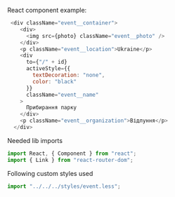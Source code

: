 React component example:

```js
 <div className="event__container">
    <div>
      <img src={photo} className="event__photo" />
    </div>
    <p className="event__location">Ukraine</p>
    <div
      to={"/" + id}
      activeStyle={{
        textDecoration: "none",
        color: "black"
      }}
      className="event__name"
    >
      Прибирання парку
    </div>
    <p className="event__organization">Відлуння</p>
  </div>
```

Needed lib imports

```jsx static
import React, { Component } from "react";
import { Link } from "react-router-dom";
```

Following custom styles used

```jsx static
import "../../../styles/event.less";
```

